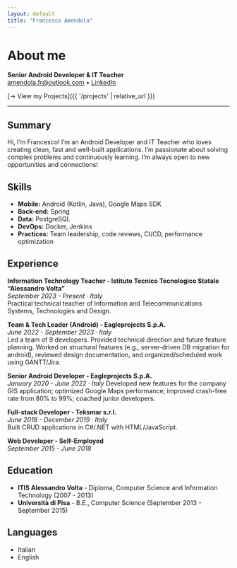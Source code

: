 ```yaml
---
layout: default
title: "Francesco Amendola"
---
```



# About me

**Senior Android Developer & IT Teacher**  
[amendola.fr@outlook.com](mailto:amendola.fr@outlook.com) • [LinkedIn](https://www.linkedin.com/in/francesco-amendola)

[→ View my Projects]({{ '/projects' | relative_url }})

---

## Summary
Hi, I’m Francesco! I’m an Android Developer and IT Teacher who loves creating
clean, fast and well-built applications.
I’m passionate about solving complex problems and continuously learning.
I’m always open to new opportunities and connections!

## Skills
- **Mobile:** Android (Kotlin, Java), Google Maps SDK
- **Back-end:** Spring
- **Data:** PostgreSQL
- **DevOps:** Docker, Jenkins
- **Practices:** Team leadership, code reviews, CI/CD, performance optimization

## Experience

**Information Technology Teacher - Istituto Tecnico Tecnologico Statale “Alessandro Volta”**  
*September 2023 - Present · Italy*  
Practical technical teacher of Information and Telecommunications Systems, Technologies and Design.

**Team & Tech Leader (Android) - Eagleprojects S.p.A.**  
*June 2022 - September 2023 · Italy*  
Led a team of 9 developers. Provided technical direction and future feature planning. Worked on structural features (e.g., server-driven DB migration for android), reviewed design documentation, and organized/scheduled work using GANTT/Jira.

**Senior Android Developer - Eagleprojects S.p.A.**  
*January 2020 - June 2022 · Italy*
Developed new features for the company GIS application; optimized Google Maps performance; improved crash-free rate from 80% to 99%; coached junior developers.

**Full-stack Developer - Teksmar s.r.l.**  
*June 2018 - December 2019 · Italy*  
Built CRUD applications in C#/.NET with HTML/JavaScript.

**Web Developer - Self-Employed**  
*September 2015 - June 2018*

## Education
- **ITIS Alessandro Volta** - Diploma, Computer Science and Information Technology (2007 - 2013)  
- **Università di Pisa** - B.E., Computer Science (September 2013 - September 2015)

## Languages
- Italian
- English
